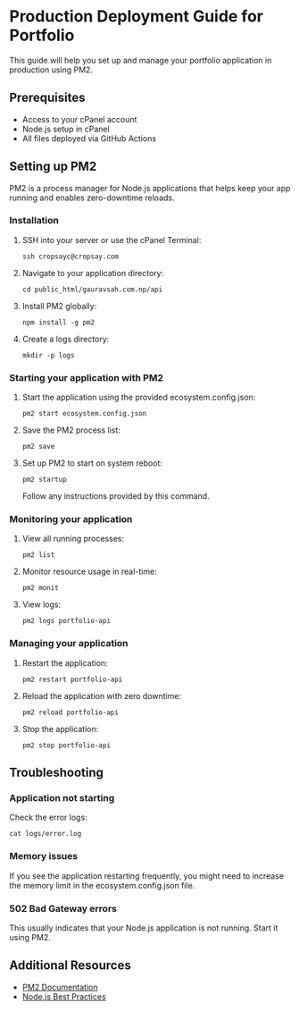 # Production Deployment Guide for Portfolio

This guide will help you set up and manage your portfolio application in production using PM2.

## Prerequisites

- Access to your cPanel account
- Node.js setup in cPanel
- All files deployed via GitHub Actions

## Setting up PM2

PM2 is a process manager for Node.js applications that helps keep your app running and enables zero-downtime reloads.

### Installation

1. SSH into your server or use the cPanel Terminal:
   ```
   ssh cropsayc@cropsay.com
   ```

2. Navigate to your application directory:
   ```
   cd public_html/gauravsah.com.np/api
   ```

3. Install PM2 globally:
   ```
   npm install -g pm2
   ```

4. Create a logs directory:
   ```
   mkdir -p logs
   ```

### Starting your application with PM2

1. Start the application using the provided ecosystem.config.json:
   ```
   pm2 start ecosystem.config.json
   ```

2. Save the PM2 process list:
   ```
   pm2 save
   ```

3. Set up PM2 to start on system reboot:
   ```
   pm2 startup
   ```
   Follow any instructions provided by this command.

### Monitoring your application

1. View all running processes:
   ```
   pm2 list
   ```

2. Monitor resource usage in real-time:
   ```
   pm2 monit
   ```

3. View logs:
   ```
   pm2 logs portfolio-api
   ```

### Managing your application

1. Restart the application:
   ```
   pm2 restart portfolio-api
   ```

2. Reload the application with zero downtime:
   ```
   pm2 reload portfolio-api
   ```

3. Stop the application:
   ```
   pm2 stop portfolio-api
   ```

## Troubleshooting

### Application not starting
Check the error logs:
```
cat logs/error.log
```

### Memory issues
If you see the application restarting frequently, you might need to increase the memory limit in the ecosystem.config.json file.

### 502 Bad Gateway errors
This usually indicates that your Node.js application is not running. Start it using PM2.

## Additional Resources

- [PM2 Documentation](https://pm2.keymetrics.io/docs/usage/quick-start/)
- [Node.js Best Practices](https://github.com/goldbergyoni/nodebestpractices)
